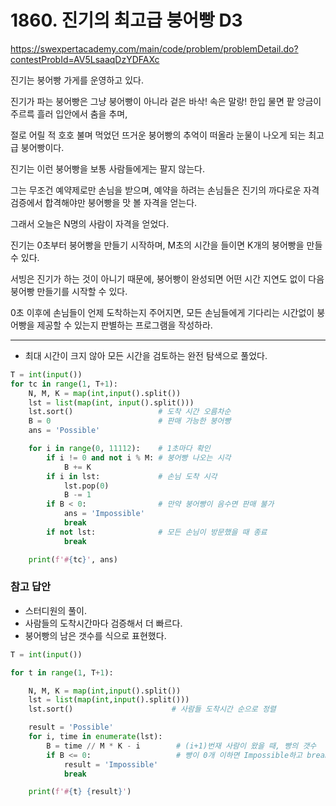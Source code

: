 # 1860. 진기의 최고급 붕어빵 D3
https://swexpertacademy.com/main/code/problem/problemDetail.do?contestProbId=AV5LsaaqDzYDFAXc

진기는 붕어빵 가게를 운영하고 있다.

진기가 파는 붕어빵은 그냥 붕어빵이 아니라 겉은 바삭! 속은 말랑! 한입 물면 팥 앙금이 주르륵 흘러 입안에서 춤을 추며,

절로 어릴 적 호호 불며 먹었던 뜨거운 붕어빵의 추억이 떠올라 눈물이 나오게 되는 최고급 붕어빵이다.

진기는 이런 붕어빵을 보통 사람들에게는 팔지 않는다.

그는 무조건 예약제로만 손님을 받으며, 예약을 하려는 손님들은 진기의 까다로운 자격 검증에서 합격해야만 붕어빵을 맛 볼 자격을 얻는다.

그래서 오늘은 N명의 사람이 자격을 얻었다.

진기는 0초부터 붕어빵을 만들기 시작하며, M초의 시간을 들이면 K개의 붕어빵을 만들 수 있다.

서빙은 진기가 하는 것이 아니기 때문에, 붕어빵이 완성되면 어떤 시간 지연도 없이 다음 붕어빵 만들기를 시작할 수 있다.

0초 이후에 손님들이 언제 도착하는지 주어지면, 모든 손님들에게 기다리는 시간없이 붕어빵을 제공할 수 있는지 판별하는 프로그램을 작성하라.

---

* 최대 시간이 크지 않아 모든 시간을 검토하는 완전 탐색으로 풀었다.

```python
T = int(input())
for tc in range(1, T+1):
    N, M, K = map(int,input().split())
    lst = list(map(int, input().split()))
	lst.sort()                   # 도착 시간 오름차순
    B = 0                        # 판매 가능한 붕어빵
    ans = 'Possible'

    for i in range(0, 11112):    # 1초마다 확인
        if i != 0 and not i % M: # 붕어빵 나오는 시각
            B += K
        if i in lst:             # 손님 도착 시각
            lst.pop(0)
            B -= 1
        if B < 0:                # 만약 붕어빵이 음수면 판매 불가
            ans = 'Impossible'
            break
        if not lst:              # 모든 손님이 방문했을 때 종료
            break

    print(f'#{tc}', ans)
```


### 참고 답안

* 스터디원의 풀이.
* 사람들의 도착시간마다 검증해서 더 빠르다.
* 붕어빵의 남은 갯수를 식으로 표현했다.

```python
T = int(input())

for t in range(1, T+1):

    N, M, K = map(int,input().split())
    lst = list(map(int,input().split()))
    lst.sort()                      # 사람들 도착시간 순으로 정렬

    result = 'Possible'
    for i, time in enumerate(lst):
        B = time // M * K - i        # (i+1)번재 사람이 왔을 때, 빵의 갯수
        if B <= 0:                   # 빵이 0개 이하면 Impossible하고 break
            result = 'Impossible'
            break

    print(f'#{t} {result}')
```